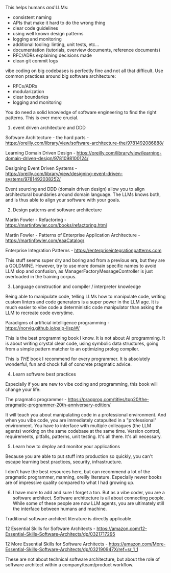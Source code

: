 This helps humans *and* LLMs:

- consistent naming
- APIs that make it hard to do the wrong thing
- clear code guidelines
- using well known design patterns
- logging and monitoring
- additional tooling: linting, unit tests, etc...
- documentation (tutorials, overview documents, reference documents)
- RFC/ADRs explaining decisions made
- clean git commit logs

vibe coding on big codebases is perfectly fine and not all that difficult. Use common practices around big software architecture:

- RFCs/ADRs
- modularization
- clear boundaries
- logging and monitoring

You do need a solid knowledge of software engineering to find the right patterns. This is ever more crucial.

1. event driven architecture and DDD

Software Architecture - the hard parts - https://oreilly.com/library/view/software-architecture-the/9781492086888/ 

Learning Domain Driven Design - https://oreilly.com/library/view/learning-domain-driven-design/9781098100124/

Designing Event Driven Systems - https://oreilly.com/library/view/designing-event-driven-systems/9781492038252/

Event sourcing and DDD (domain driven design) allow you to align architectural boundaries around domain language. The LLMs knows both, and is thus able to align your software with your goals.

2. Design patterns and software architecture

Martin Fowler - Refactoring - https://martinfowler.com/books/refactoring.html

Martin Fowler - Patterns of Enterprise Application Architecture - https://martinfowler.com/eaaCatalog/

Enterprise Integration Patterns - https://enterpriseintegrationpatterns.com

This stuff seems super dry and boring and from a previous era, but they are a GOLDMINE. However, try to use more domain specific names to avoid LLM slop and confusion, as ManagerFactoryMessageController is just overloaded in the training corpus.

3. Language construction and compiler / interpreter knowledge

Being able to manipulate code, telling LLMs how to manipulate code, writing custom linters and code generators is a super power in the LLM age. It is much easier to vibe code a deterministic code manipulator than asking the LLM to recreate code everytime.

Paradigms of artificial intelligence programming - https://norvig.github.io/paip-lisp/#/

This is the best programming book I know. It is not about AI programming. It is about writing crystal clear code, using symbolic data structures, going from a simple pattern matcher to an optimizing prolog compiler.

This is *THE* book I recommend for every programmer. It is absolutely wonderful, fun and chock full of concrete pragmatic advice.

4. Learn software best practices

Especially if you are new to vibe coding and programming, this book will change your life:

The pragmatic programmer - https://pragprog.com/titles/tpp20/the-pragmatic-programmer-20th-anniversary-edition/

It will teach you about manipulating code in a professional environment. And when you vibe code, you are immediately catapulted in a "professional" environment. You have to interface with multiple colleagues (the LLM agents) working on the same codebase at the same time. Version control, requirements, pitfalls, patterns, unit testing. It's all there. It's all necessary.

5. Learn how to deploy and monitor your applications

Because you are able to put stuff into production so quickly, you can't escape learning best practices, security, infrastructure.

I don't have the best resources here, but can recommend a lot of the pragmatic programmer, manning, oreilly literature. Especially newer books are of impressive quality compared to what I had growing up.

6. I have more to add and sure I forget a ton. But as a vibe coder, you are a software architect. Software architecture is all about connecting people. While some of these people are now LLM agents, you are ultimately still the interface between humans and machine.

Traditional software architect literature is directly applicable.

12 Essential Skills for Software Architects - https://amazon.com/12-Essential-Skills-Software-Architects/dp/0321717295

12 More Essential Skills for Software Architects - https://amazon.com/More-Essential-Skills-Software-Architects/dp/032190947X/ref=sr_1_1

These are not about technical software architecture, but about the role of software architect within a company/team/product workflow.

